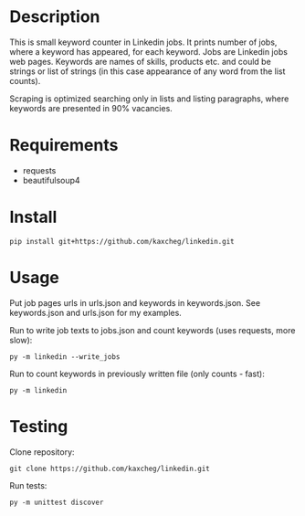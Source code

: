 # Description
This is small keyword counter in Linkedin jobs. It prints number of jobs, where a keyword has appeared, for each keyword. Jobs are Linkedin jobs web pages. Keywords are names of skills, products etc. and could be strings or list of strings (in this case appearance of any word from the list counts). 

Scraping is optimized searching only in lists and listing paragraphs, where keywords are presented in 90% vacancies.

# Requirements
- requests
- beautifulsoup4

# Install
```
pip install git+https://github.com/kaxcheg/linkedin.git
```
# Usage
Put job pages urls in urls.json and keywords in keywords.json. See keywords.json and urls.json for my examples.

Run to write job texts to jobs.json and count keywords (uses requests, more slow):
```
py -m linkedin --write_jobs
```
Run to count keywords in previously written file (only counts - fast):
```
py -m linkedin
```
# Testing
Clone repository:
```
git clone https://github.com/kaxcheg/linkedin.git
```
Run tests:
```
py -m unittest discover
```